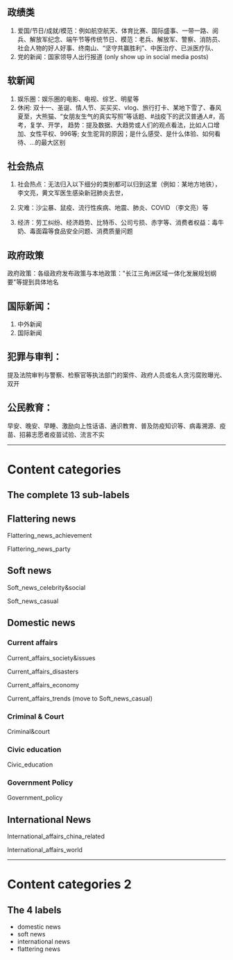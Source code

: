 ## 政绩类
1. 爱国/节日/成就/模范：例如航空航天、体育比赛、国际盛事、一带一路、阅兵、解放军纪念、端午节等传统节日、模范：老兵、解放军、警察、消防员、社会人物的好人好事、终南山、“坚守共赢胜利”、中医治疗、已派医疗队、
2. 党的新闻：国家领导人出行报道 (only show up in social media posts)


## 软新闻
1. 娱乐圈：娱乐圈的电影、电视、综艺、明星等
2. 休闲: 双十一、圣诞、情人节、买买买、vlog、旅行打卡、某地下雪了、春风夏至，大熊猫、“女朋友生气的真实写照”等话题、#战疫下的武汉普通人#，高考，复学、开学， 趋势：提及数据、大趋势或人们的观点看法，比如人口增加、女性平权、996等; 女生驼背的原因；是什么感受、是什么体验、如何看待、...的最大区别


## 社会热点
1. 社会热点：无法归入以下细分的类别都可以归到这里（例如：某地方地铁），李文亮，黄文军医生感染新冠肺炎去世，

2. 灾难：沙尘暴、鼠疫、流行性疾病、地震、肺炎、COVID （李文亮）等
3. 经济：劳工纠纷、经济趋势、比特币、公司亏损、赤字等、消费者权益：毒牛奶、毒面霜等食品安全问题、消费质量问题



## 政府政策
政府政策：各级政府发布政策与本地政策："长江三角洲区域一体化发展规划纲要"等提到具体地名


## 国际新闻：
1. 中外新闻
2. 国际新闻


## 犯罪与审判：
提及法院审判与警察、检察官等执法部门的案件、政府人员或名人贪污腐败曝光、双开

## 公民教育：
早安、晚安、早睡、激励向上性话语、通识教育、普及防疫知识等、病毒溯源、疫苗、招募志愿者疫苗试验、流言不实

----------------------------------------------------------------------------------------------------------------------------------------------------------------------------

# Content categories

## The complete 13 sub-labels


## Flattering news
Flattering_news_achievement

Flattering_news_party


## Soft news
Soft_news_celebrity&social

Soft_news_casual

## Domestic news

### Current affairs
Current_affairs_society&issues

Current_affairs_disasters 

Current_affairs_economy 

Current_affairs_trends (move to Soft_news_casual)


### Criminal & Court

Criminal&court


### Civic education

Civic_education



### Government Policy

Government_policy


## International News
International_affairs_china_related

International_affairs_world



---------------------------------------------------------------------------------------------------------------------------------------------------

# Content categories 2

## The 4 labels

- domestic news
- soft news
- international news
- flattering news







